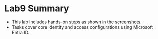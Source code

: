 # Lab9 Summary

- This lab includes hands-on steps as shown in the screenshots.
- Tasks cover core identity and access configurations using Microsoft Entra ID.
